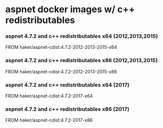 # aspnet docker images w/ c++ redistributables

### aspnet 4.7.2 and c++ redistributables x64 (2012,2013,2015)
FROM haker/aspnet-cdist:4.7.2-2012-2013-2015-x64

### aspnet 4.7.2 and c++ redistributables x86 (2012,2013,2015)
FROM haker/aspnet-cdist:4.7.2-2012-2013-2015-x86

### aspnet 4.7.2 and c++ redistributables x64 (2017)
FROM haker/aspnet-cdist:4.7.2-2017-x64

### aspnet 4.7.2 and c++ redistributables x86 (2017)
FROM haker/aspnet-cdist:4.7.2-2017-x86
